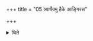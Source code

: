 +++
title = "05 त्र्यार्षेयमु हैके आङ्गिरस"

+++

<details><summary>थिते</summary>

5. According to some they have three R̥ṣsis. (The Hotr̥ says:) o Aṅgirasa, Kātya, Ātkīla (the Adhvaryu says:) In the manner of Atkīla, Kata, Aṅgiras. 
</details>
